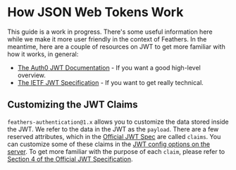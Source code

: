 # How JSON Web Tokens Work

This guide is a work in progress.  There's some useful information here while we make it more user friendly in the context of Feathers. In the meantime, here are a couple of resources on JWT to get more familiar with how it works, in general:

- [The Auth0 JWT Documentation](https://auth0.com/docs/jwt) - If you want a good high-level overview.
- [The IETF JWT Specification](https://tools.ietf.org/html/rfc7519) - If you want to get really technical.

## Customizing the JWT Claims
`feathers-authentication@1.x` allows you to customize the data stored inside the JWT.  We refer to the data in the JWT as the `payload`.  There are a few reserved attributes, which in the [Official JWT Spec](https://tools.ietf.org/html/rfc7519) are called `claims`.  You can customize some of these claims in the [JWT config options on the server](../../api/authentication/server.md#default-options).  To get more familiar with the purpose of each `claim`, please refer to [Section 4 of the Official JWT Specification](https://tools.ietf.org/html/rfc7519#section-4).
